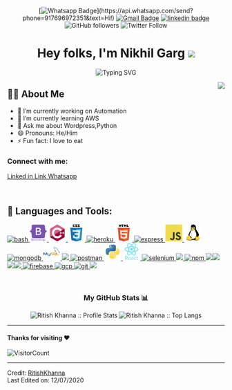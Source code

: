 <div align="center">
  
<!-- <img href="https://www.linkedin.com/in/ritishkhanna" src="https://img.shields.io/badge/ritishkhanna-30302f?style=flat&logo=linkedin"/> -->
 
  
[![Whatsapp Badge](https://img.shields.io/badge/-Whatsapp-4CA143?style=flat-square&labelColor=4CA143&logo=whatsapp&logoColor=white&link=https://api.whatsapp.com/send?phone=917696972351&text=Hi!)](https://api.whatsapp.com/send?phone=917696972351&text=Hi!)
[![Gmail Badge](https://img.shields.io/badge/Gmail-red?style=flat-square&logo=Gmail&logoColor=white&link=mailto:ritishkhanna18@gmail.com)](mailto:itishkhanna18@gmail.com)
[![linkedin badge](https://img.shields.io/badge/ritishkhanna-30302f?style=flat&logo=linkedin)](https://www.linkedin.com/in/ritishkhanna)
![GitHub followers](https://img.shields.io/github/followers/ritishkhanna?style=social)
![Twitter Follow](https://img.shields.io/twitter/follow/ritishkhanna?style=social)


<h1>Hey folks, I'm Nikhil Garg <img src="https://media.giphy.com/media/hvRJCLFzcasrR4ia7z/giphy.gif" width="30px"></h1>

![Typing SVG](https://readme-typing-svg.herokuapp.com?font=Robot-Bold&size=30&color=fff&center=true&vCenter=true&width=900&height=110&lines=Passionate+Developer;Competetive+Programmer;Freelancer;CSE+Sophomore)

  
</div>
  
<!-- ## Hi there 👋 

## I am a Fast Learner -->

<img align="right" src="./codingcat.gif"/>

## 🙋‍♂️ About Me
- 🔭 I’m currently working on Automation
- 🌱 I’m currently learning AWS
- 💬 Ask me about Wordpress,Python
- 😄 Pronouns: He/Him
- ⚡ Fun fact: I love to eat



<!-- Connect with me -->
<h3 align="left">Connect with me:</h3>


<a href="https://www.linkedin.com/in/nikhil-garg-8n5i2k">
  Linked in Link
</a>

<a href="https://wa.me/+918699470729">
  Whatsapp 
</a>
</p>


<br/>

## 🚀 Languages and Tools:
<p align="centre"> 
<a href="https://www.gnu.org/software/bash/" target="_blank"><img src="https://raw.githubusercontent.com/jmnote/z-icons/master/svg/bash.svg" alt="bash" width="40" height="40"/> </a><a href="https://getbootstrap.com" target="_blank"><img src="https://raw.githubusercontent.com/devicons/devicon/master/icons/bootstrap/bootstrap-plain-wordmark.svg" alt="bootstrap" width="40" height="40"/><a href="https://www.w3schools.com/cpp/" target="_blank"> <img src="https://raw.githubusercontent.com/devicons/devicon/master/icons/cplusplus/cplusplus-original.svg" alt="cplusplus" width="40" height="40"/> </a><a href="https://www.w3schools.com/css/" target="_blank"> <img src="https://raw.githubusercontent.com/devicons/devicon/master/icons/css3/css3-original-wordmark.svg" alt="css3" width="40" height="40"/> </a> <a href="https://heroku.com" target="_blank"> <img src="https://www.vectorlogo.zone/logos/heroku/heroku-icon.svg" alt="heroku" width="40" height="40"/> </a><a href="https://www.w3.org/html/" target="_blank"> <img src="https://raw.githubusercontent.com/devicons/devicon/master/icons/html5/html5-original-wordmark.svg" alt="html5" width="40" height="40"/> </a><a href="https://expressjs.com" target="_blank"> <img src="https://icongr.am/devicon/express-original-wordmark.svg?size=128&color=ffffff" alt="express" width="40" height="40"/> </a> <a href="https://developer.mozilla.org/en-US/docs/Web/JavaScript" target="_blank"> <img src="https://raw.githubusercontent.com/devicons/devicon/master/icons/javascript/javascript-original.svg" alt="javascript" width="40" height="40"/> </a><a href="https://www.linux.org/" target="_blank"> <img src="https://raw.githubusercontent.com/devicons/devicon/master/icons/linux/linux-original.svg" alt="linux" width="40" height="40"/> </a><a href="https://www.mongodb.com/" target="_blank"> <img src="https://icongr.am/devicon/mongodb-original.svg?size=128&color=ffffff" alt="mongodb" width="40" height="40"/> </a><a href="https://www.mysql.com/" target="_blank"> <img src="https://raw.githubusercontent.com/devicons/devicon/master/icons/mysql/mysql-original-wordmark.svg" alt="mysql" width="40" height="40"/> </a>  <a href="https://nodejs.org" target="_blank"> <img src="/.github/icons/nodejs.svg" width="40"/> </a> <a href="https://postman.com" target="_blank"> <img src="https://www.vectorlogo.zone/logos/getpostman/getpostman-icon.svg" alt="postman" width="40" height="40"/> </a> <a href="https://www.python.org" target="_blank"> <img src="https://raw.githubusercontent.com/devicons/devicon/master/icons/python/python-original.svg" alt="python" width="40" height="40"/> </a><a href="https://reactjs.org/" target="_blank"> <img src="https://raw.githubusercontent.com/devicons/devicon/master/icons/react/react-original-wordmark.svg" alt="react" width="40" height="40"/> </a> <a href="https://www.selenium.dev" target="_blank"> <img src="https://raw.githubusercontent.com/detain/svg-logos/780f25886640cef088af994181646db2f6b1a3f8/svg/selenium-logo.svg" alt="selenium" width="40" height="40"/> </a> <a href="https://nextjs.org/" target="_blank"> <img style="background:white" src="/.github/icons/nextjs.svg" width="40"/> </a> <a href="https://www.npmjs.com/" target="_blank"> <img src="https://icongr.am/devicon/npm-original-wordmark.svg?size=128&color=ffffff" alt="npm" width="40" height="40"/> </a><img src="/.github/icons/vercel.svg" width="40"/><img src="/.github/icons/socketio.svg" width="40"/><img src="/.github/icons/redux.svg" width="30"/><img src="https://cdn.worldvectorlogo.com/logos/tailwindcss.svg" width="30"/><a href="https://firebase.google.com/" target="_blank"> <img src="https://www.vectorlogo.zone/logos/firebase/firebase-icon.svg" alt="firebase" width="40" height="40"/> </a> <a href="https://cloud.google.com" target="_blank"> <img src="https://www.vectorlogo.zone/logos/google_cloud/google_cloud-icon.svg" alt="gcp" width="40" height="40"/> </a> <a href="https://git-scm.com/" target="_blank"><img src="https://www.vectorlogo.zone/logos/git-scm/git-scm-icon.svg" alt="git" width="40" height="40"/> </a><img src="https://phaser.io/images/img.png" width="40"/>
  
</p>
<br>


<h3 align="center">My GitHub Stats 📊 </h3>
<p align="center">
  <img height="180em" src="https://github-readme-stats.vercel.app/api?username=ritishkhanna&theme=tokyonight&show_icons=true&hide_border=true&count_private=true" alt="Ritish Khanna :: Profile Stats" />
  <img height="180em" src="https://github-readme-stats.vercel.app/api/top-langs/?username=ritishkhanna&langs_count=8&theme=tokyonight&layout=compact&hide_border=true" alt="Ritish Khanna :: Top Langs" />
</p>

-----

#### Thanks for visiting :heart:
![VisitorCount](https://profile-counter.glitch.me/ritishkhanna/count.svg)


---

Credit: [RitishKhanna](https://github.com/ritishkhanna)
<br>
Last Edited on: 12/07/2020

  
<!-- ![Github stats](https://github-readme-stats.vercel.app/api?username=ritishkhanna)
 -->
